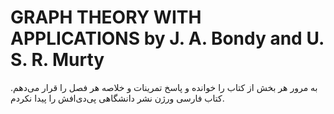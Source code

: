 # GRAPH THEORY WITH APPLICATIONS by J. A. Bondy and U. S. R. Murty 
به مرور هر بخش از کتاب را خوانده و پاسخ تمرینات و خلاصه هر فصل را قرار می‌دهم. 
کتاب فارسی ورژن نشر دانشگاهی پی‌دی‌افش را پیدا نکردم.
